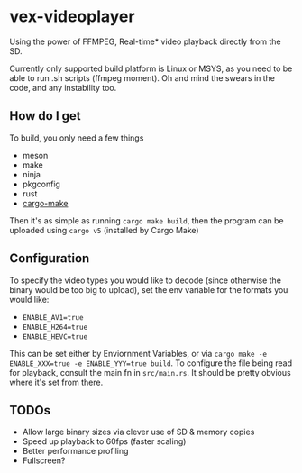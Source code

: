 # vex-videoplayer

Using the power of FFMPEG, Real-time* video playback directly from the SD.

Currently only supported build platform is Linux or MSYS, as you need to be able to run .sh scripts (ffmpeg moment).
Oh and mind the swears in the code, and any instability too.

## How do I get

To build, you only need a few things

- meson
- make
- ninja
- pkgconfig
- rust
- [cargo-make](https://github.com/sagiegurari/cargo-make)

Then it's as simple as running `cargo make build`, then the program can be uploaded using `cargo v5` (installed by Cargo Make)

## Configuration

To specify the video types you would like to decode (since otherwise the binary would be too big to upload), set the env variable for the formats you would like:

- `ENABLE_AV1=true`
- `ENABLE_H264=true`
- `ENABLE_HEVC=true`

This can be set either by Enviornment Variables, or via `cargo make -e ENABLE_XXX=true -e ENABLE_YYY=true build`.
To configure the file being read for playback, consult the main fn in `src/main.rs`. It should be pretty obvious where it's set from there.

## TODOs

- Allow large binary sizes via clever use of SD & memory copies
- Speed up playback to 60fps (faster scaling)
- Better performance profiling
- Fullscreen?
